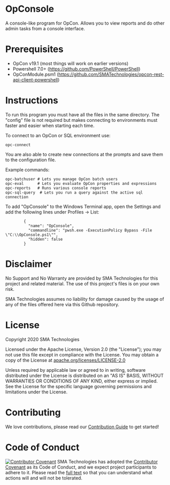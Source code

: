 # OpConsole
A console-like program for OpCon.  Allows you to view reports and do other admin tasks from a console interface.

# Prerequisites
* OpCon v19.1 (most things will work on earlier versions)
* Powershell 7.0+ (https://github.com/PowerShell/PowerShell)
* OpConModule.psm1 (https://github.com/SMATechnologies/opcon-rest-api-client-powershell)

# Instructions
To run this program you must have all the files in the same directory.  The "config" file is not required but makes connecting to environments must faster and easier when starting each time.

To connect to an OpCon or SQL environment use:

```
opc-connect
```

You are also able to create new connections at the prompts and save them to the configuration file.

Example commands:
```
opc-batchuser # Lets you manage OpCon batch users
opc-eval      # Lets you evaluate OpCon properties and expressions
opc-reports   # Runs various console reports
opc-sql-query  # Lets you run a query against the active sql connection
```

To add "OpConsole" to the Windows Terminal app, open the Settings and add the following lines under Profiles -> List:

```
        {
          "name": "OpConsole",
          "commandline": "pwsh.exe -ExecutionPolicy Bypass -File \"C:\\OpConsole.ps1\"",
          "hidden": false
        }
```

# Disclaimer
No Support and No Warranty are provided by SMA Technologies for this project and related material. The use of this project's files is on your own risk.

SMA Technologies assumes no liability for damage caused by the usage of any of the files offered here via this Github repository.

# License
Copyright 2020 SMA Technologies

Licensed under the Apache License, Version 2.0 (the "License");
you may not use this file except in compliance with the License.
You may obtain a copy of the License at [apache.org/licenses/LICENSE-2.0](http://www.apache.org/licenses/LICENSE-2.0)

Unless required by applicable law or agreed to in writing, software
distributed under the License is distributed on an "AS IS" BASIS,
WITHOUT WARRANTIES OR CONDITIONS OF ANY KIND, either express or implied.
See the License for the specific language governing permissions and
limitations under the License.

# Contributing
We love contributions, please read our [Contribution Guide](CONTRIBUTING.md) to get started!

# Code of Conduct
[![Contributor Covenant](https://img.shields.io/badge/Contributor%20Covenant-v2.0%20adopted-ff69b4.svg)](code-of-conduct.md)
SMA Technologies has adopted the [Contributor Covenant](CODE_OF_CONDUCT.md) as its Code of Conduct, and we expect project participants to adhere to it. Please read the [full text](CODE_OF_CONDUCT.md) so that you can understand what actions will and will not be tolerated.
